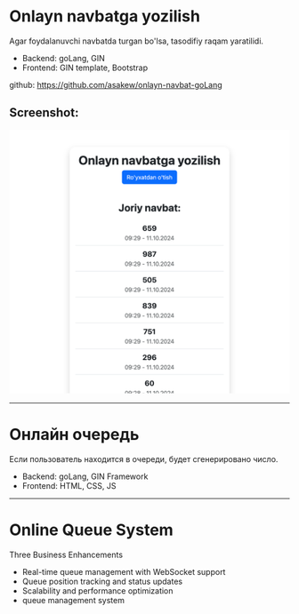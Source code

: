 # Onlayn navbatga yozilish
Agar foydalanuvchi navbatda turgan bo'lsa, tasodifiy raqam yaratilidi.
- Backend: goLang, GIN
- Frontend: GIN template, Bootstrap

github: https://github.com/asakew/onlayn-navbat-goLang

## Screenshot:
![localhost_8080_.png](version-gin%2Fweb%2Fassets%2Fscreenshot%2Flocalhost_8080_.png)
________________________________________________

# Онлайн очередь
Если пользователь находится в очереди, будет сгенерировано число.
- Backend: goLang, GIN Framework
- Frontend: HTML, CSS, JS
________________________________________________

# Online Queue System
Three Business Enhancements

- Real-time queue management with WebSocket support
- Queue position tracking and status updates
- Scalability and performance optimization
- queue management system

